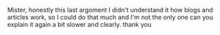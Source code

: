 Mister, honestly this last argoment I didn't understand it how blogs and articles work, so I could do that much and I'm not the only one can you explain it again a bit slower and clearly.
thank you